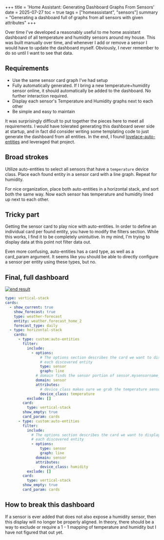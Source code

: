 +++
title = 'Home Assistant: Generating Dashboard Graphs From Sensors'
date = 2025-07-27
toc = true
tags = ["homeassistant", "sensors"]
summary = "Generating a dashboard full of graphs from all sensors with given attributes"
+++

Over time I've developed a reasonably useful to me home assistant dashboard of all temperature and humidity sensors around my house. This was built manually over time, and whenever I add or remove a sensor I would have to update the dashboard myself. Obviously, I never remember to do so until I want to see that data.

## Requirements
- Use the same sensor card graph I've had setup
- Fully automatically generated. If I bring a new temperature+humidity sensor online, it should automatically be added to the dashboard. No further interaction required.
- Display each sensor's Temperature and Humidity graphs next to each other
- Be simple and easy to maintain

It was surprisingly difficult to put together the pieces here to meet all requirements. I would have tolerated generating this dashboard sever side at startup, and in fact did consider writing some templating code to just generate the dashboard from all entities. In the end, I found [lovelace-auto-entities](https://github.com/thomasloven/lovelace-auto-entities) and leveraged that project.

## Broad strokes
Utilize auto-entities to select all sensors that have a `temperature` device class. Place each found entity in a sensor card with a line graph. Repeat for humidity.

For nice organization, place both auto-entities in a horizontal stack, and sort both the same way. Now each sensor has temperature and humidity lined up next to each other.

## Tricky part

Getting the sensor card to play nice with auto-entities. In order to define an individual card per found entity, you have to modify the filters section. While this works, I find it to be completely unintuitive. In my mind, I'm trying to display data at this point not filter data out.

Even more confusing, auto-entities has a card type, as well as a card_param argument. It seems like you should be able to directly configure a sensor per entity using these types, but no.

## Final, full dashboard


[![end result](/images/2025-07-27-hass-dashbaords/dashboard-result.png)](/images/2025-07-27-hass-dashbaords/dashboard-result.png)

```yaml
type: vertical-stack
cards:
  - show_current: true
    show_forecast: true
    type: weather-forecast
    entity: weather.forecast_home_2
    forecast_type: daily
  - type: horizontal-stack
    cards:
      - type: custom:auto-entities
        filter:
          include:
            - options:
                # The options section describes the card we want to display for
                # each discovered entity
                type: sensor
                graph: line
              # domain finds the sensor portion of sensor.mysensorname_temperature
              domain: sensor
              attributes:
                # device_class makes sure we grab the temperature sensor
                device_class: temperature
          exclude: []
        card:
          type: vertical-stack
        show_empty: true
        card_param: cards
      - type: custom:auto-entities
        filter:
          include:
            # The options section describes the card we want to display for
            # each discovered entity
            - options:
                type: sensor
                graph: line
              domain: sensor
              attributes:
                device_class: humidity
          exclude: []
        card:
          type: vertical-stack
        show_empty: true
        card_param: cards
```

## How to break this dashboard

If a sensor is ever added that does not also expose a humidity sensor, then this display will no longer be properly aligned. In theory, there should be a way to exclude or require a 1 - 1 mapping of temperature and humidity but I have not figured that out yet.
